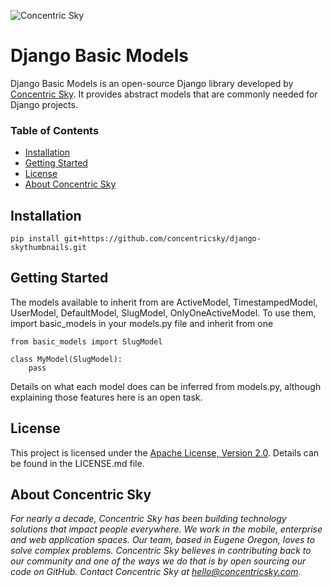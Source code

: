 ![Concentric Sky](https://concentricsky.com/media/uploads/images/csky_logo.jpg)

# Django Basic Models

Django Basic Models is an open-source Django library developed by [Concentric Sky](http://concentricsky.com/). It provides abstract models that are commonly needed for Django projects.


### Table of Contents
- [Installation](#installation)
- [Getting Started](#getting-started)
- [License](#license)
- [About Concentric Sky](#about-concentric-sky)


## Installation

    pip install git+https://github.com/concentricsky/django-skythumbnails.git


## Getting Started

The models available to inherit from are ActiveModel, TimestampedModel, UserModel, DefaultModel, SlugModel, OnlyOneActiveModel. To use them, import basic_models in your models.py file and inherit from one 

	from basic_models import SlugModel

	class MyModel(SlugModel):
		pass

Details on what each model does can be inferred from models.py, although explaining those features here is an open task.


## License

This project is licensed under the [Apache License, Version 2.0](http://www.apache.org/licenses/LICENSE-2.0). Details can be found in the LICENSE.md file.


## About Concentric Sky

_For nearly a decade, Concentric Sky has been building technology solutions that impact people everywhere. We work in the mobile, enterprise and web application spaces. Our team, based in Eugene Oregon, loves to solve complex problems. Concentric Sky believes in contributing back to our community and one of the ways we do that is by open sourcing our code on GitHub. Contact Concentric Sky at hello@concentricsky.com._
